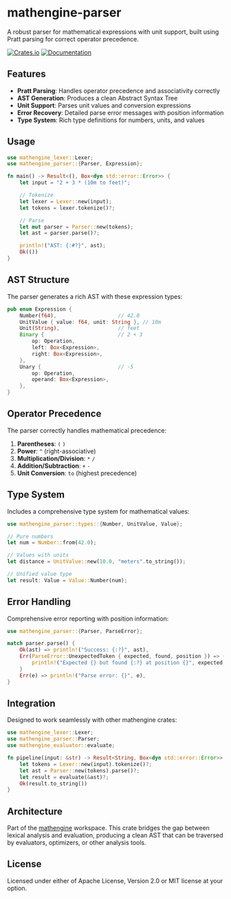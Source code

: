 # mathengine-parser

A robust parser for mathematical expressions with unit support, built using Pratt parsing for correct operator precedence.

[![Crates.io](https://img.shields.io/crates/v/mathengine-parser.svg)](https://crates.io/crates/mathengine-parser)
[![Documentation](https://docs.rs/mathengine-parser/badge.svg)](https://docs.rs/mathengine-parser)

## Features

- **Pratt Parsing**: Handles operator precedence and associativity correctly
- **AST Generation**: Produces a clean Abstract Syntax Tree
- **Unit Support**: Parses unit values and conversion expressions
- **Error Recovery**: Detailed parse error messages with position information
- **Type System**: Rich type definitions for numbers, units, and values

## Usage

```rust
use mathengine_lexer::Lexer;
use mathengine_parser::{Parser, Expression};

fn main() -> Result<(), Box<dyn std::error::Error>> {
    let input = "2 + 3 * (10m to feet)";

    // Tokenize
    let lexer = Lexer::new(input);
    let tokens = lexer.tokenize()?;

    // Parse
    let mut parser = Parser::new(tokens);
    let ast = parser.parse()?;

    println!("AST: {:#?}", ast);
    Ok(())
}
```

## AST Structure

The parser generates a rich AST with these expression types:

```rust
pub enum Expression {
    Number(f64),                    // 42.0
    UnitValue { value: f64, unit: String }, // 10m
    Unit(String),                   // feet
    Binary {                        // 2 + 3
        op: Operation,
        left: Box<Expression>,
        right: Box<Expression>,
    },
    Unary {                         // -5
        op: Operation,
        operand: Box<Expression>,
    },
}
```

## Operator Precedence

The parser correctly handles mathematical precedence:

1. **Parentheses**: `(` `)`
2. **Power**: `^` (right-associative)
3. **Multiplication/Division**: `*` `/`
4. **Addition/Subtraction**: `+` `-`
5. **Unit Conversion**: `to` (highest precedence)

## Type System

Includes a comprehensive type system for mathematical values:

```rust
use mathengine_parser::types::{Number, UnitValue, Value};

// Pure numbers
let num = Number::from(42.0);

// Values with units
let distance = UnitValue::new(10.0, "meters".to_string());

// Unified value type
let result: Value = Value::Number(num);
```

## Error Handling

Comprehensive error reporting with position information:

```rust
use mathengine_parser::{Parser, ParseError};

match parser.parse() {
    Ok(ast) => println!("Success: {:?}", ast),
    Err(ParseError::UnexpectedToken { expected, found, position }) => {
        println!("Expected {} but found {:?} at position {}", expected, found, position);
    }
    Err(e) => println!("Parse error: {}", e),
}
```

## Integration

Designed to work seamlessly with other mathengine crates:

```rust
use mathengine_lexer::Lexer;
use mathengine_parser::Parser;
use mathengine_evaluator::evaluate;

fn pipeline(input: &str) -> Result<String, Box<dyn std::error::Error>> {
    let tokens = Lexer::new(input).tokenize()?;
    let ast = Parser::new(tokens).parse()?;
    let result = evaluate(&ast)?;
    Ok(result.to_string())
}
```

## Architecture

Part of the [mathengine](https://github.com/username/mathengine) workspace. This crate bridges the gap between lexical analysis and evaluation, producing a clean AST that can be traversed by evaluators, optimizers, or other analysis tools.

## License

Licensed under either of Apache License, Version 2.0 or MIT license at your option.
